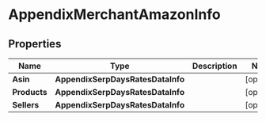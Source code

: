 # AppendixMerchantAmazonInfo


## Properties

| Name | Type | Description | Notes |
|------------ | ------------- | ------------- | -------------|
**Asin** | **AppendixSerpDaysRatesDataInfo** |  |[optional]|
**Products** | **AppendixSerpDaysRatesDataInfo** |  |[optional]|
**Sellers** | **AppendixSerpDaysRatesDataInfo** |  |[optional]|